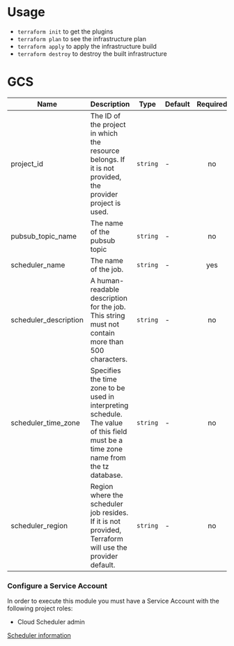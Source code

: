 # Usage

- `terraform init` to get the plugins
- `terraform plan` to see the infrastructure plan
- `terraform apply` to apply the infrastructure build
- `terraform destroy` to destroy the built infrastructure


# GCS

| Name | Description | Type | Default | Required |
|------|-------------|------|---------|:--------:|
| project\_id | The ID of the project in which the resource belongs. If it is not provided, the provider project is used. | `string` | - | no |
| pubsub_topic_name | The name of the pubsub topic | `string` | - | no |
| scheduler_name | The name of the job. | `string` | - | yes |
| scheduler_description | A human-readable description for the job. This string must not contain more than 500 characters. | `string` | - | no |
| scheduler_time_zone | Specifies the time zone to be used in interpreting schedule. The value of this field must be a time zone name from the tz database. | `string` | - | no |
| scheduler_region | Region where the scheduler job resides. If it is not provided, Terraform will use the provider default. | `string` | - | no |


### Configure a Service Account
In order to execute this module you must have a Service Account with the following project roles:

- Cloud Scheduler admin

[Scheduler information](https://registry.terraform.io/providers/hashicorp/google/latest/docs/resources/cloud_scheduler_job)

